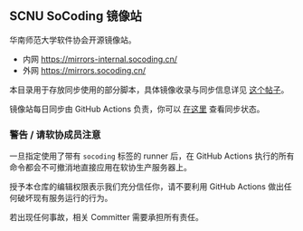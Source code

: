 ## SCNU SoCoding 镜像站

华南师范大学软件协会开源镜像站。

- 内网 https://mirrors-internal.socoding.cn/
- 外网 https://mirrors.socoding.cn/

本目录用于存放同步使用的部分脚本，具体镜像收录与同步信息详见 [这个帖子](https://socoding.cn/t/topic/302)。

镜像站每日同步由 GitHub Actions 负责，你可以 [在这里](https://github.com/SCNU-SoCoding/mirror-sync/actions) 查看同步状态。

### 警告 / 请软协成员注意

一旦指定使用了带有 `socoding` 标签的 runner 后，在 GitHub Actions 执行的所有命令都会不可撤消地直接应用在软协生产服务器上。

授予本仓库的编辑权限表示我们充分信任你，请不要利用 GitHub Actions 做出任何破坏现有服务运行的行为。

若出现任何事故，相关 Committer 需要承担所有责任。
